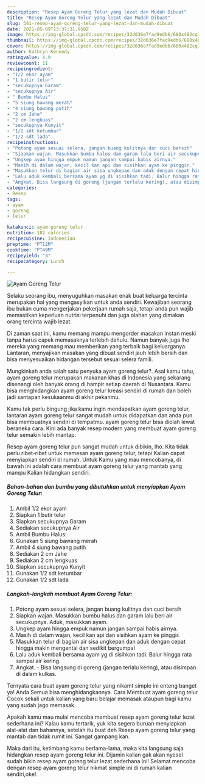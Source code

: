 ```yaml
---
description: "Resep Ayam Goreng Telur yang lezat dan Mudah Dibuat"
title: "Resep Ayam Goreng Telur yang lezat dan Mudah Dibuat"
slug: 341-resep-ayam-goreng-telur-yang-lezat-dan-mudah-dibuat
date: 2021-05-09T13:37:31.950Z
image: https://img-global.cpcdn.com/recipes/32d036e7fad9edb6/680x482cq70/ayam-goreng-telur-foto-resep-utama.jpg
thumbnail: https://img-global.cpcdn.com/recipes/32d036e7fad9edb6/680x482cq70/ayam-goreng-telur-foto-resep-utama.jpg
cover: https://img-global.cpcdn.com/recipes/32d036e7fad9edb6/680x482cq70/ayam-goreng-telur-foto-resep-utama.jpg
author: Kathryn Kennedy
ratingvalue: 4.9
reviewcount: 11
recipeingredient:
- "1/2 ekor ayam"
- "1 butir telur"
- "secukupnya Garam"
- "secukupnya Air"
- " Bumbu Halus"
- "5 siung bawang merah"
- "4 siung bawang putih"
- "2 cm Jahe"
- "2 cm lengkuas"
- "secukupnya Kunyit"
- "1/2 sdt ketumbar"
- "1/2 sdt lada"
recipeinstructions:
- "Potong ayam sesuai selera, jangan buang kulitnya dan cuci bersih"
- "Siapkan wajan. Masukkan bumbu halus dan garam lalu beri air secukupnya. Aduk, masukkan ayam."
- "Ungkep ayam hingga empuk namun jangan sampai habis airnya."
- "Masih di dalam wajan, kecil kan api dan sisihkan ayam ke pinggir."
- "Masukkan telur di bagian air sisa ungkepan dan aduk dengan cepat hingga makin mengental dan sedikit bergumpal"
- "Lalu aduk kembali bersama ayam yg di sisihkan tadi. Balur hingga rata sampai air kering."
- "Angkat. Bisa langsung di goreng (jangan terlalu kering), atau disimpan di dalam kulkas."
categories:
- Resep
tags:
- ayam
- goreng
- telur

katakunci: ayam goreng telur 
nutrition: 182 calories
recipecuisine: Indonesian
preptime: "PT12M"
cooktime: "PT49M"
recipeyield: "3"
recipecategory: Lunch

---
```



![Ayam Goreng Telur](https://img-global.cpcdn.com/recipes/32d036e7fad9edb6/680x482cq70/ayam-goreng-telur-foto-resep-utama.jpg)

Selaku seorang ibu, menyuguhkan masakan enak buat keluarga tercinta merupakan hal yang mengasyikan untuk anda sendiri. Kewajiban seorang ibu bukan cuma mengerjakan pekerjaan rumah saja, tetapi anda pun wajib memastikan keperluan nutrisi terpenuhi dan juga olahan yang dimakan orang tercinta wajib lezat.

Di zaman  saat ini, kamu memang mampu mengorder masakan instan meski tanpa harus capek memasaknya terlebih dahulu. Namun banyak juga lho mereka yang memang mau memberikan yang terbaik bagi keluarganya. Lantaran, menyajikan masakan yang dibuat sendiri jauh lebih bersih dan bisa menyesuaikan hidangan tersebut sesuai selera famili. 



Mungkinkah anda salah satu penyuka ayam goreng telur?. Asal kamu tahu, ayam goreng telur merupakan makanan khas di Indonesia yang sekarang disenangi oleh banyak orang di hampir setiap daerah di Nusantara. Kamu bisa menghidangkan ayam goreng telur kreasi sendiri di rumah dan boleh jadi santapan kesukaanmu di akhir pekanmu.

Kamu tak perlu bingung jika kamu ingin mendapatkan ayam goreng telur, lantaran ayam goreng telur sangat mudah untuk didapatkan dan anda pun bisa membuatnya sendiri di tempatmu. ayam goreng telur bisa diolah lewat beraneka cara. Kini ada banyak resep modern yang membuat ayam goreng telur semakin lebih mantap.

Resep ayam goreng telur pun sangat mudah untuk dibikin, lho. Kita tidak perlu ribet-ribet untuk memesan ayam goreng telur, tetapi Kalian dapat menyiapkan sendiri di rumah. Untuk Kamu yang mau mencobanya, di bawah ini adalah cara membuat ayam goreng telur yang mantab yang mampu Kalian hidangkan sendiri.

<!--inarticleads1-->

##### Bahan-bahan dan bumbu yang dibutuhkan untuk menyiapkan Ayam Goreng Telur:

1. Ambil 1/2 ekor ayam
1. Siapkan 1 butir telur
1. Siapkan secukupnya Garam
1. Sediakan secukupnya Air
1. Ambil  Bumbu Halus:
1. Gunakan 5 siung bawang merah
1. Ambil 4 siung bawang putih
1. Sediakan 2 cm Jahe
1. Sediakan 2 cm lengkuas
1. Siapkan secukupnya Kunyit
1. Gunakan 1/2 sdt ketumbar
1. Gunakan 1/2 sdt lada




<!--inarticleads2-->

##### Langkah-langkah membuat Ayam Goreng Telur:

1. Potong ayam sesuai selera, jangan buang kulitnya dan cuci bersih
1. Siapkan wajan. Masukkan bumbu halus dan garam lalu beri air secukupnya. Aduk, masukkan ayam.
1. Ungkep ayam hingga empuk namun jangan sampai habis airnya.
1. Masih di dalam wajan, kecil kan api dan sisihkan ayam ke pinggir.
1. Masukkan telur di bagian air sisa ungkepan dan aduk dengan cepat hingga makin mengental dan sedikit bergumpal
1. Lalu aduk kembali bersama ayam yg di sisihkan tadi. Balur hingga rata sampai air kering.
1. Angkat. - Bisa langsung di goreng (jangan terlalu kering), atau disimpan di dalam kulkas.




Ternyata cara buat ayam goreng telur yang nikamt simple ini enteng banget ya! Anda Semua bisa menghidangkannya. Cara Membuat ayam goreng telur Cocok sekali untuk kalian yang baru belajar memasak ataupun bagi kamu yang sudah jago memasak.

Apakah kamu mau mulai mencoba membuat resep ayam goreng telur lezat sederhana ini? Kalau kamu tertarik, yuk kita segera buruan menyiapkan alat-alat dan bahannya, setelah itu buat deh Resep ayam goreng telur yang mantab dan tidak rumit ini. Sangat gampang kan. 

Maka dari itu, ketimbang kamu berlama-lama, maka kita langsung saja hidangkan resep ayam goreng telur ini. Dijamin kalian gak akan nyesel sudah bikin resep ayam goreng telur lezat sederhana ini! Selamat mencoba dengan resep ayam goreng telur nikmat simple ini di rumah kalian sendiri,oke!.

